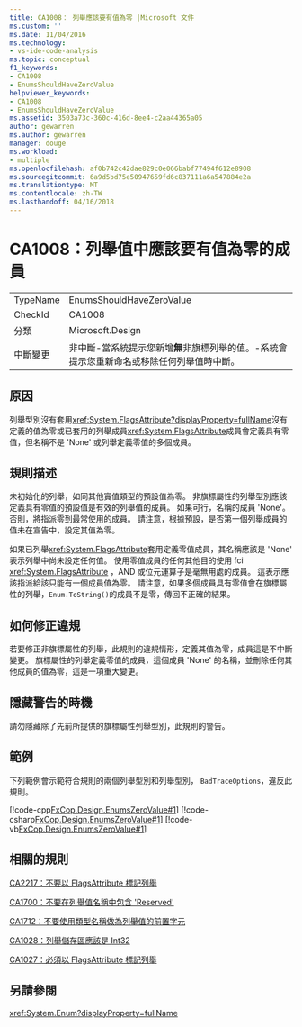 ```yaml
---
title: CA1008： 列舉應該要有值為零 |Microsoft 文件
ms.custom: ''
ms.date: 11/04/2016
ms.technology:
- vs-ide-code-analysis
ms.topic: conceptual
f1_keywords:
- CA1008
- EnumsShouldHaveZeroValue
helpviewer_keywords:
- CA1008
- EnumsShouldHaveZeroValue
ms.assetid: 3503a73c-360c-416d-8ee4-c2aa44365a05
author: gewarren
ms.author: gewarren
manager: douge
ms.workload:
- multiple
ms.openlocfilehash: af0b742c42dae829c0e066babf77494f612e8908
ms.sourcegitcommit: 6a9d5bd75e50947659fd6c837111a6a547884e2a
ms.translationtype: MT
ms.contentlocale: zh-TW
ms.lasthandoff: 04/16/2018
---
```

# <a name="ca1008-enums-should-have-zero-value"></a>CA1008：列舉值中應該要有值為零的成員
|||  
|-|-|  
|TypeName|EnumsShouldHaveZeroValue|  
|CheckId|CA1008|  
|分類|Microsoft.Design|  
|中斷變更|非中斷-當系統提示您新增**無**非旗標列舉的值。-系統會提示您重新命名或移除任何列舉值時中斷。|  
  
## <a name="cause"></a>原因  
 列舉型別沒有套用<xref:System.FlagsAttribute?displayProperty=fullName>沒有定義的值為零或已套用的列舉成員<xref:System.FlagsAttribute>成員會定義具有零值，但名稱不是 'None' 或列舉定義零值的多個成員。  
  
## <a name="rule-description"></a>規則描述  
 未初始化的列舉，如同其他實值類型的預設值為零。 非旗標屬性的列舉型別應該定義具有零值的預設值是有效的列舉值的成員。 如果可行，名稱的成員 'None'。 否則，將指派零到最常使用的成員。 請注意，根據預設，是否第一個列舉成員的值未在宣告中，設定其值為零。  
  
 如果已列舉<xref:System.FlagsAttribute>套用定義零值成員，其名稱應該是 'None' 表示列舉中尚未設定任何值。 使用零值成員的任何其他目的使用 fci <xref:System.FlagsAttribute> ，AND 或位元運算子是毫無用處的成員。 這表示應該指派給該只能有一個成員值為零。 請注意，如果多個成員具有零值會在旗標屬性的列舉，`Enum.ToString()`的成員不是零，傳回不正確的結果。  
  
## <a name="how-to-fix-violations"></a>如何修正違規  
 若要修正非旗標屬性的列舉，此規則的違規情形，定義其值為零，成員這是不中斷變更。 旗標屬性的列舉定義零值的成員，這個成員 'None' 的名稱，並刪除任何其他成員的值為零，這是一項重大變更。  
  
## <a name="when-to-suppress-warnings"></a>隱藏警告的時機  
 請勿隱藏除了先前所提供的旗標屬性列舉型別，此規則的警告。  
  
## <a name="example"></a>範例  
 下列範例會示範符合規則的兩個列舉型別和列舉型別， `BadTraceOptions`，違反此規則。  
  
 [!code-cpp[FxCop.Design.EnumsZeroValue#1](../code-quality/codesnippet/CPP/ca1008-enums-should-have-zero-value_1.cpp)]
 [!code-csharp[FxCop.Design.EnumsZeroValue#1](../code-quality/codesnippet/CSharp/ca1008-enums-should-have-zero-value_1.cs)]
 [!code-vb[FxCop.Design.EnumsZeroValue#1](../code-quality/codesnippet/VisualBasic/ca1008-enums-should-have-zero-value_1.vb)]  
  
## <a name="related-rules"></a>相關的規則  
 [CA2217：不要以 FlagsAttribute 標記列舉](../code-quality/ca2217-do-not-mark-enums-with-flagsattribute.md)  
  
 [CA1700：不要在列舉值名稱中包含 'Reserved'](../code-quality/ca1700-do-not-name-enum-values-reserved.md)  
  
 [CA1712：不要使用類型名稱做為列舉值的前置字元](../code-quality/ca1712-do-not-prefix-enum-values-with-type-name.md)  
  
 [CA1028：列舉儲存區應該是 Int32](../code-quality/ca1028-enum-storage-should-be-int32.md)  
  
 [CA1027：必須以 FlagsAttribute 標記列舉](../code-quality/ca1027-mark-enums-with-flagsattribute.md)  
  
## <a name="see-also"></a>另請參閱  
 <xref:System.Enum?displayProperty=fullName>